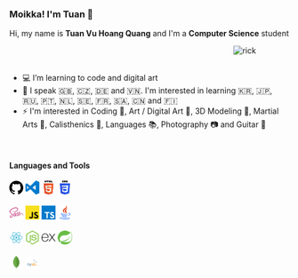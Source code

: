 ### Moikka! I'm Tuan 👋
Hi, my name is **Tuan Vu Hoang Quang** and I'm a **Computer Science** student

<span><img width="20%" align="right" alt="rick" src="https://media.giphy.com/media/kyKuZzsa6bShl3SaHe/giphy.gif" /><span/>
<br><br>

- :computer: I’m learning to code and digital art
- :blue_book: I speak :uk:, :czech_republic:, :de: and :vietnam:. I'm interested in learning :kr:, :jp:, :ru:, :portugal:, :netherlands:, :sweden:, :fr:, :saudi_arabia:, :cn: and :finland: 
- :zap: I'm interested in Coding :scroll:, Art / Digital Art :art:, 3D Modeling :sunrise_over_mountains:, Martial Arts :kimono:, Calisthenics :muscle:, Languages :books:, Photography :camera: and Guitar :musical_score:
<br>

#### Languages and Tools
<div>
    <p>
      <code><img width="5%" src="img/github.svg"></code>
      <code><img width="5%" src="img/vscode.svg"></code>
      <code><img width="5%" src="img/html.svg"></code>
      <code><img width="5%" src="img/css.svg"></code>
      <br><br>
      <code><img width="5%" src="img/sass.svg"></code>
      <code><img width="5%" src="img/javascript.svg"></code>
      <code><img width="5%" src="img/typescript.svg"></code>
      <code><img width="5%" src="img/java.svg"></code>
      <br><br>
      <code><img width="5%" src="img/reactjs.svg"></code>
      <code><img width="5%" src="img/nodejs.svg"></code>
      <code><img width="5%" src="img/express.svg"></code>
      <code><img width="5%" src="img/spring.svg"></code>
      <br><br>
      <code><img width="5%" src="img/mongodb.svg"></code>
      <code><img width="5%" src="img/mysql.svg"></code> 
    <p/>
<div/>
<!--
**Niyutoraru/Niyutoraru** is a ✨ _special_ ✨ repository because its `README.md` (this file) appears on your GitHub profile.

GIF Links:
https://giphy.com/stickers/hacktiv8-code-error-laptop-Ll22OhMLAlVDb8UQWe
https://giphy.com/stickers/Sushiboxru-cat-kitten-sushistik-f6hnhHkks8bk4jwjh3
https://giphy.com/stickers/rickandmorty-season-4-episode-8-rick-and-morty-kyKuZzsa6bShl3SaHe

Here are some ideas to get you started:

- 🔭 I’m currently working on ...
- 🌱 I’m currently learning ...
- 👯 I’m looking to collaborate on ...
- 🤔 I’m looking for help with ...
- 💬 Ask me about ...
- 📫 How to reach me: ...
- 😄 Pronouns: ...
- ⚡ Fun fact: ...
-->
